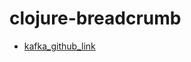 # clojure-breadcrumb

- [kafka_github_link](https://github.com/ssisksl77/clojure-breadcrumb/tree/master/kafka-demo2 "Kafka Demo Clojure Code")
